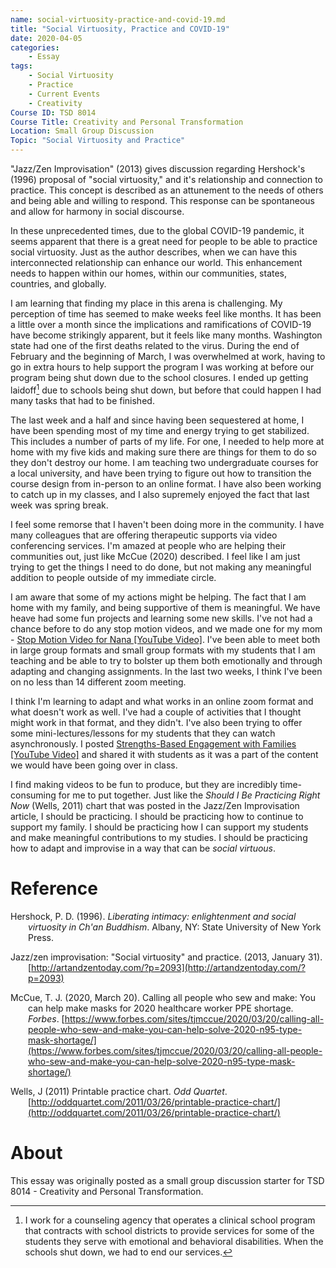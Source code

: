```yaml
---
name: social-virtuosity-practice-and-covid-19.md
title: "Social Virtuosity, Practice and COVID-19"
date: 2020-04-05  
categories:
    - Essay
tags:
    - Social Virtuosity
    - Practice
    - Current Events
    - Creativity
Course ID: TSD 8014  
Course Title: Creativity and Personal Transformation  
Location: Small Group Discussion  
Topic: "Social Virtuosity and Practice"  
---
```


"Jazz/Zen Improvisation" (2013) gives discussion regarding Hershock's (1996) proposal of "social virtuosity," and it's relationship and connection to practice. This concept is described as an attunement to the needs of others and being able and willing to respond. This response can be spontaneous and allow for harmony in social discourse.

In these unprecedented times, due to the global COVID-19 pandemic, it seems apparent that there is a great need for people to be able to practice social virtuosity. Just as the author describes, when we can have this interconnected relationship can enhance our world. This enhancement needs to happen within our homes, within our communities, states, countries, and globally.

I am learning that finding my place in this arena is challenging. My perception of time has seemed to make weeks feel like months. It has been a little over a month since the implications and ramifications of COVID-19 have become strikingly apparent, but it feels like many months. Washington state had one of the first deaths related to the virus. During the end of February and the beginning of March, I was overwhelmed at work, having to go in extra hours to help support the program I was working at before our program being shut down due to the school closures. I ended up getting laidoff[^1] due to schools being shut down, but before that could happen I had many tasks that had to be finished.

[^1]: I work for a counseling agency that operates a clinical school program that contracts with school districts to provide services for some of the students they serve with emotional and behavioral disabilities. When the schools shut down, we had to end our services.

The last week and a half and since having been sequestered at home, I have been spending most of my time and energy trying to get stabilized. This includes a number of parts of my life. For one, I needed to help more at home with my five kids and making sure there are things for them to do so they don't destroy our home. I am teaching two undergraduate courses for a local university, and have been trying to figure out how to transition the course design from in-person to an online format. I have also been working to catch up in my classes, and I also supremely enjoyed the fact that last week was spring break.

I feel some remorse that I haven't been doing more in the community. I have many colleagues that are offering therapeutic supports via video conferencing services. I'm amazed at people who are helping their communities out, just like McCue (2020) described. I feel like I am just trying to get the things I need to do done, but not making any meaningful addition to people outside of my immediate circle.

I am aware that some of my actions might be helping. The fact that I am home with my family, and being supportive of them is meaningful. We have heave had some fun projects and learning some new skills. I've not had a chance before to do any stop motion videos, and we made one for my mom - [Stop Motion Video for Nana [YouTube Video]](https://jacobrcampbell.com/blog/2020/03/stop-motion-video-for-nana-youtube-video/). I've been able to meet both in large group formats and small group formats with my students that I am teaching and be able to try to bolster up them both emotionally and through adapting and changing assignments. In the last two weeks, I think I've been on no less than 14 different zoom meeting. 

I think I'm learning to adapt and what works in an online zoom format and what doesn't work as well. I've had a couple of activities that I thought might work in that format, and they didn't. I've also been trying to offer some mini-lectures/lessons for my students that they can watch asynchronously.  I posted [Strengths-Based Engagement with Families [YouTube Video]](https://jacobrcampbell.com/blog/2020/03/strengths-based-engagement-with-families-youtube-video/) and shared it with students as it was a part of the content we would have been going over in class.

I find making videos to be fun to produce, but they are incredibly time-consuming for me to put together. Just like the _Should I Be Practicing Right Now_ (Wells, 2011) chart that was posted in the Jazz/Zen Improvisation article, I should be practicing. I should be practicing how to continue to support my family. I should be practicing how I can support my students and make meaningful contributions to my studies. I should be practicing how to adapt and improvise in a way that can be _social virtuous_.

# Reference

<div style="margin: 0 0 0 2em; text-indent: -2em;" markdown="1">

Hershock, P. D. (1996). _Liberating intimacy: enlightenment and social virtuosity in Ch'an Buddhism_. Albany, NY: State University of New York Press.

Jazz/zen improvisation: "Social virtuosity" and practice. (2013, January 31). [http://artandzentoday.com/?p=2093](http://artandzentoday.com/?p=2093)

McCue, T. J. (2020, March 20). Calling all people who sew and make: You can help make masks for 2020 healthcare worker PPE shortage. _Forbes_. [https://www.forbes.com/sites/tjmccue/2020/03/20/calling-all-people-who-sew-and-make-you-can-help-solve-2020-n95-type-mask-shortage/](https://www.forbes.com/sites/tjmccue/2020/03/20/calling-all-people-who-sew-and-make-you-can-help-solve-2020-n95-type-mask-shortage/)

Wells, J (2011) Printable practice chart. _Odd Quartet_. [http://oddquartet.com/2011/03/26/printable-practice-chart/](http://oddquartet.com/2011/03/26/printable-practice-chart/)

</div>

# About

This essay was originally posted as a small group discussion starter for TSD 8014 - Creativity and Personal Transformation.